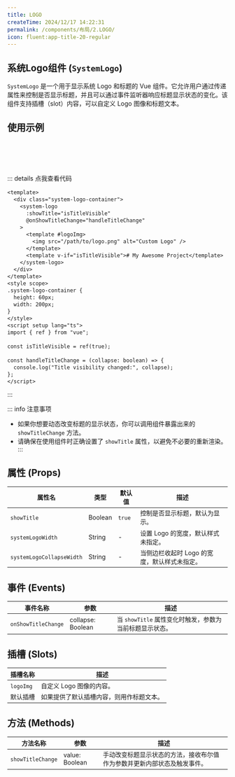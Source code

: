 ```yaml
---
title: LOGO
createTime: 2024/12/17 14:22:31
permalink: /components/布局/2.LOGO/
icon: fluent:app-title-20-regular
---
```


## 系统Logo组件 (`SystemLogo`)

`SystemLogo` 是一个用于显示系统 Logo 和标题的 Vue 组件。它允许用户通过传递属性来控制是否显示标题，并且可以通过事件监听器响应标题显示状态的变化。该组件支持插槽（slot）内容，可以自定义
Logo 图像和标题文本。

## 使用示例

<ClientOnly>
  <div class="system-logo-container">
    <system-logo systemLogoWidth="60" :showTitle="isTitleVisible" @onShowTitleChange="handleTitleChange">
      <template #logoImg>
        <img src="/logo.svg" alt="Custom Logo" class="w-20 h-20"/>
      </template>
      <template v-if="isTitleVisible">Vital-Admin</template>
    </system-logo>
  </div>
</ClientOnly>

::: details 点我查看代码

```vue
<template>
  <div class="system-logo-container">
    <system-logo
      :showTitle="isTitleVisible"
      @onShowTitleChange="handleTitleChange"
    >
      <template #logoImg>
        <img src="/path/to/logo.png" alt="Custom Logo" />
      </template>
      <template v-if="isTitleVisible"># My Awesome Project</template>
    </system-logo>
  </div>
</template>
<style scope>
.system-logo-container {
  height: 60px;
  width: 200px;
}
</style>
<script setup lang="ts">
import { ref } from "vue";

const isTitleVisible = ref(true);

const handleTitleChange = (collapse: boolean) => {
  console.log("Title visibility changed:", collapse);
};
</script>
```

:::

::: info 注意事项

- 如果你想要动态改变标题的显示状态，你可以调用组件暴露出来的 `showTitleChange` 方法。
- 请确保在使用组件时正确设置了 `showTitle` 属性，以避免不必要的重新渲染。
  :::

## 属性 (Props)

| 属性名                    | 类型    | 默认值 | 描述                                         |
| ------------------------- | ------- | ------ | -------------------------------------------- |
| `showTitle`               | Boolean | `true` | 控制是否显示标题，默认为显示。               |
| `systemLogoWidth`         | String  | -      | 设置 Logo 的宽度，默认样式未指定。           |
| `systemLogoCollapseWidth` | String  | -      | 当侧边栏收起时 Logo 的宽度，默认样式未指定。 |

## 事件 (Events)

| 事件名称            | 参数              | 描述                                                    |
| ------------------- | ----------------- | ------------------------------------------------------- |
| `onShowTitleChange` | collapse: Boolean | 当 `showTitle` 属性变化时触发，参数为当前标题显示状态。 |

## 插槽 (Slots)

| 插槽名称  | 描述                                     |
| --------- | ---------------------------------------- |
| `logoImg` | 自定义 Logo 图像的内容。                 |
| 默认插槽  | 如果提供了默认插槽内容，则用作标题文本。 |

## 方法 (Methods)

| 方法名称          | 参数           | 描述                                                                     |
| ----------------- | -------------- | ------------------------------------------------------------------------ |
| `showTitleChange` | value: Boolean | 手动改变标题显示状态的方法，接收布尔值作为参数并更新内部状态及触发事件。 |

<script setup lang="ts">
  import { ref } from "vue";

  const isTitleVisible = ref(true);

  const handleTitleChange = (collapse) => {
    console.log("Title visibility changed:", collapse);
  };
</script>
<style scope>
  .system-logo-container {
    height: 60px;
    width: 200px;
  }
</style>
